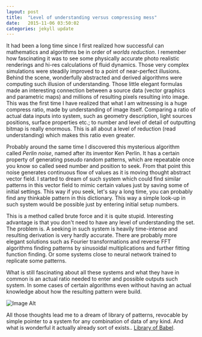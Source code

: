 ```yaml
---
layout: post
title:  "Level of understanding versus compressing mess"
date:   2015-11-06 03:50:02
categories: jekyll update
---
```


It had been a long time since I first realized how successful can mathematics and algorithms be in order of *worlds reduction*. I remember how fascinating it was to see some physically accurate photo realistic renderings and hi-res calculations of fluid dynamics. Those very complex simulations were steadily improved to a point of near-perfect illusions. Behind the scene, wonderfully abstracted and derived algorithms were computing such illusion of understanding. Those little elegant formulas made an interesting connection between a source data (vector graphics and parametric maps) and millions of resulting pixels resulting into image. This was the first time I have realized that what I am witnessing is a huge compress ratio, made by understanding of image itself. Comparing a ratio of actual data inputs into system, such as geometry description, light sources positions, surface properties etc.; to number and level of detail of outputting bitmap is really enormous. This is all about a level of reduction (read understanding) which makes this ratio even greater.

Probably around the same time I discovered this mysterious algorithm called *Perlin noise*, named after its inventor Ken Perlin. It has a certain property of generating pseudo random patterns, which are repeatable once you know so called seed number and position to seek. From that point this noise generates continuous flow of values as it is moving thought abstract vector field. I started to dream of such system which could find similar patterns in this vector field to mimic certain values just by saving some of initial settings. This way if you seek, let's say a long time, you can probably find any thinkable pattern in this dictionary. This way a simple look-up in such system would be possible just by entering initial setup numbers.

This is a method called brute force and it is quite stupid. Interesting advantage is that you don't need to have any level of understanding the set. The problem is. A seeking in such system is heavily time-intense and resulting derivation is very hardly accurate. There are probably more elegant solutions such as Fourier transformations and reverse FFT algorithms finding patterns by sinusoidal multiplications and further fitting function finding. Or some systems close to neural network trained to replicate some patterns.

What is still fascinating about all these systems and what they have in common is an actual ratio needed to enter and possible outputs such system. In some cases of certain algorithms even without having an actual knowledge about how the resulting pattern were build.

![Image Alt](https://i.imgur.com/pjTU1vcm.jpg)

All those thoughts lead me to a dream of library of patterns, revocable by simple pointer to a system for any combination of data of any kind. And what is wonderful it actually already sort of exists.. [Library of Babel](http://www.libraryofbabel.info/).

